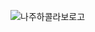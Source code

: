 ![나주하콜라보로고](https://user-images.githubusercontent.com/76994774/231073035-605192fd-3f36-4e2a-91ee-9629a162a763.png)
